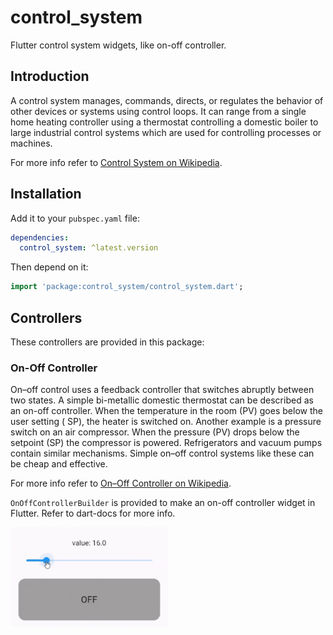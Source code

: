 # control_system

Flutter control system widgets, like on-off controller.

## Introduction

A control system manages, commands, directs, or regulates the behavior of other devices or systems using control loops.
It can range from a single home heating controller using a thermostat controlling a domestic boiler to large industrial
control systems which are used for controlling processes or machines.

For more info refer to [Control System on Wikipedia](https://en.wikipedia.org/wiki/Control_system).

## Installation

Add it to your `pubspec.yaml` file:

```yaml
dependencies:
  control_system: ^latest.version
```

Then depend on it:

```dart
import 'package:control_system/control_system.dart';
```

## Controllers

These controllers are provided in this package:

### On-Off Controller

On–off control uses a feedback controller that switches abruptly between two states. A simple bi-metallic domestic
thermostat can be described as an on-off controller. When the temperature in the room (PV) goes below the user setting (
SP), the heater is switched on. Another example is a pressure switch on an air compressor. When the pressure (PV) drops
below the setpoint (SP) the compressor is powered. Refrigerators and vacuum pumps contain similar mechanisms. Simple
on–off control systems like these can be cheap and effective.

For more info refer to [On–Off Controller on Wikipedia](https://en.wikipedia.org/wiki/Bang–bang_control).

`OnOffControllerBuilder` is provided to make an on-off controller widget in Flutter. Refer to dart-docs for more info.

<!--suppress CheckImageSize -->
<img src=".images/on-off-controller.gif" width="50%"  alt="on-off controller example"/>
